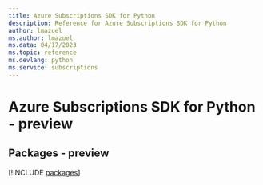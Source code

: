 ```yaml
---
title: Azure Subscriptions SDK for Python
description: Reference for Azure Subscriptions SDK for Python
author: lmazuel
ms.author: lmazuel
ms.data: 04/17/2023
ms.topic: reference
ms.devlang: python
ms.service: subscriptions
---
```

# Azure Subscriptions SDK for Python - preview
## Packages - preview
[!INCLUDE [packages](subscriptions-index.md)]